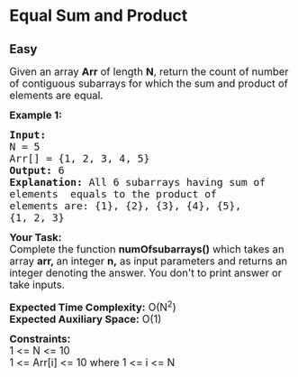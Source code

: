 # Equal Sum and Product
## Easy
<div class="problems_problem_content__Xm_eO"><p><span style="font-size:18px">Given an array <strong>Arr</strong>&nbsp;of length <strong>N</strong>, return the count of number of contiguous subarrays for which the sum and product of elements are equal.</span></p>

<p><span style="font-size:18px"><strong>Example 1:</strong></span></p>

<pre><span style="font-size:18px"><strong>Input:
</strong>N = 5
Arr[] = {1, 2, 3, 4, 5}
<strong>Output:</strong> 6
<strong>Explanation:</strong> All 6 subarrays having sum of
elements  equals to the product of
elements are: {1}, {2}, {3}, {4}, {5},
{1, 2, 3}
</span></pre>

<p><span style="font-size:18px"><strong>Your Task:</strong><br>
Complete the function <strong>numOfsubarrays()</strong>&nbsp;which takes an array&nbsp;<strong>arr,&nbsp;</strong>an integer <strong>n,</strong>&nbsp;as input parameters&nbsp;and returns an integer&nbsp;denoting the answer.&nbsp;You don't to print answer or take inputs.</span></p>

<p><span style="font-size:18px"><strong>Expected Time Complexity:</strong>&nbsp;O(N<sup>2</sup>)<br>
<strong>Expected Auxiliary Space:</strong>&nbsp;O(1)</span></p>

<p><span style="font-size:18px"><strong>Constraints:</strong><br>
1 &lt;= N &lt;= 10<br>
1 &lt;= Arr[i] &lt;= 10 where&nbsp;1 &lt;= i &lt;= N</span></p>
</div>